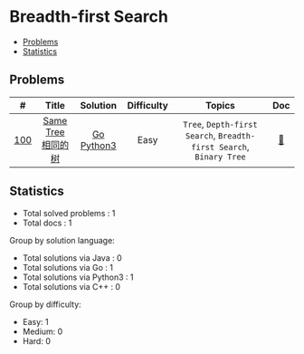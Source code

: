 <!-- omit in toc -->
# Breadth-first Search

- [Problems](#problems)
- [Statistics](#statistics)

## Problems

| # | Title | Solution | Difficulty | Topics | Doc |
|:----:|:----:|:----:|:----:|:----:|:----:|
| [<span id="problem-100">100</span>](#problem-100 "#100") | [Same Tree <br>相同的树](https://leetcode.cn/problems/same-tree/ "https://leetcode.cn/problems/same-tree/") |  [Go](../../go/src/100.go "go/src/100.go") [Python3](../../py3/100.py "py3/100.py") | Easy | `Tree`, `Depth-first Search`, `Breadth-first Search`, `Binary Tree` | [:page_facing_up:](../../docs/100.%20Same%20Tree%20%E7%9B%B8%E5%90%8C%E7%9A%84%E6%A0%91.md "docs/100.%20Same%20Tree%20%E7%9B%B8%E5%90%8C%E7%9A%84%E6%A0%91.md") |


## Statistics

- Total solved problems : 1
- Total docs : 1

Group by solution language:
- Total solutions via Java : 0
- Total solutions via Go : 1
- Total solutions via Python3 : 1
- Total solutions via C++ : 0

Group by difficulty:
- Easy: 1
- Medium: 0
- Hard: 0